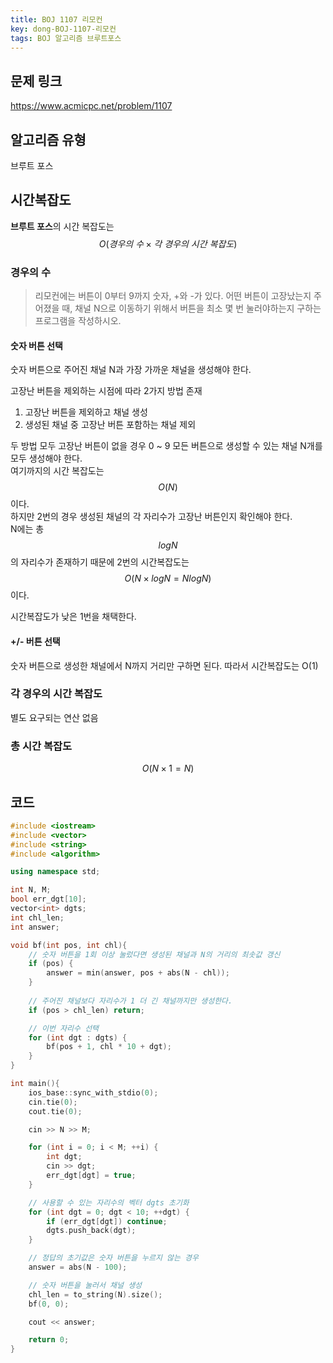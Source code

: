 ```yaml
---
title: BOJ 1107 리모컨
key: dong-BOJ-1107-리모컨
tags: BOJ 알고리즘 브루트포스
---
```


## 문제 링크
<https://www.acmicpc.net/problem/1107>

## 알고리즘 유형
브루트 포스

## 시간복잡도
**브루트 포스**의 시간 복잡도는 $$ O(경우의\ 수\times 각\ 경우의\ 시간\ 복잡도) $$

### 경우의 수
> 리모컨에는 버튼이 0부터 9까지 숫자, +와 -가 있다. 어떤 버튼이 고장났는지 주어졌을 때, 채널 N으로 이동하기 위해서 버튼을 최소 몇 번 눌러야하는지 구하는 프로그램을 작성하시오. 

#### 숫자 버튼 선택
숫자 버튼으로 주어진 채널 N과 가장 가까운 채널을 생성해야 한다.  

고장난 버튼을 제외하는 시점에 따라 2가지 방법 존재
1. 고장난 버튼을 제외하고 채널 생성
2. 생성된 채널 중 고장난 버튼 포함하는 채널 제외

두 방법 모두 고장난 버튼이 없을 경우 0 ~ 9 모든 버튼으로 생성할 수 있는 채널 N개를 모두 생성해야 한다.  
여기까지의 시간 복잡도는 $$O(N)$$이다.  
하지만 2번의 경우 생성된 채널의 각 자리수가 고장난 버튼인지 확인해야 한다.  
N에는 총 $$logN$$의 자리수가 존재하기 때문에 2번의 시간복잡도는 $$O(N \times logN = NlogN)$$이다.
 
시간복잡도가 낮은 1번을 채택한다.  

#### +/- 버튼 선택
숫자 버튼으로 생성한 채널에서 N까지 거리만 구하면 된다.
따라서 시간복잡도는 O(1)

### 각 경우의 시간 복잡도
별도 요구되는 연산 없음

### 총 시간 복잡도
$$ O(N \times 1 = N) $$

## 코드
```c++
#include <iostream>
#include <vector>
#include <string>
#include <algorithm>

using namespace std;

int N, M;
bool err_dgt[10];
vector<int> dgts;
int chl_len;
int answer;

void bf(int pos, int chl){
    // 숫자 버튼을 1회 이상 눌렀다면 생성된 채널과 N의 거리의 최솟값 갱신
    if (pos) {
        answer = min(answer, pos + abs(N - chl));
    }
    
    // 주어진 채널보다 자리수가 1 더 긴 채널까지만 생성한다.
    if (pos > chl_len) return;

    // 이번 자리수 선택
    for (int dgt : dgts) {
        bf(pos + 1, chl * 10 + dgt);
    }
}

int main(){
    ios_base::sync_with_stdio(0);
    cin.tie(0);
    cout.tie(0);

    cin >> N >> M;

    for (int i = 0; i < M; ++i) {
        int dgt;
        cin >> dgt;
        err_dgt[dgt] = true;
    }

    // 사용할 수 있는 자리수의 벡터 dgts 초기화
    for (int dgt = 0; dgt < 10; ++dgt) {
        if (err_dgt[dgt]) continue;
        dgts.push_back(dgt);
    }

    // 정답의 초기값은 숫자 버튼을 누르지 않는 경우
    answer = abs(N - 100);

    // 숫자 버튼을 눌러서 채널 생성
    chl_len = to_string(N).size();
    bf(0, 0);

    cout << answer;

    return 0;
}
```